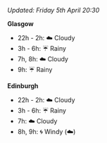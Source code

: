 *Updated: Friday 5th April 20:30*

**Glasgow**

* 22h - 2h: :cloud: Cloudy
* 3h - 6h: :umbrella: Rainy
* 7h, 8h: :cloud: Cloudy
* 9h: :umbrella: Rainy

**Edinburgh**

* 22h - 2h: :cloud: Cloudy
* 3h - 6h: :umbrella: Rainy
* 7h: :cloud: Cloudy
* 8h, 9h: :cyclone: Windy (:cloud:)
